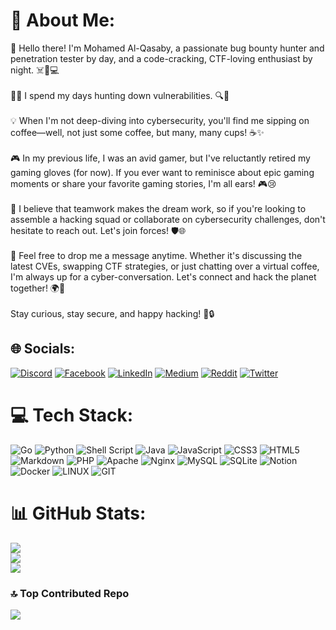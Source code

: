 # 💫 About Me:
👋 Hello there! I'm Mohamed Al-Qasaby, a passionate bug bounty hunter and penetration tester by day, and a code-cracking, CTF-loving enthusiast by night. ☠️🐛💻<br><br>🕵️‍♂️ I spend my days hunting down vulnerabilities. 🔍🦠<br><br>💡 When I'm not deep-diving into cybersecurity, you'll find me sipping on coffee—well, not just some coffee, but many, many cups! ☕️✨<br><br>🎮 In my previous life, I was an avid gamer, but I've reluctantly retired my gaming gloves (for now). If you ever want to reminisce about epic gaming moments or share your favorite gaming stories, I'm all ears! 🎮😢<br><br>🤝 I believe that teamwork makes the dream work, so if you're looking to assemble a hacking squad or collaborate on cybersecurity challenges, don't hesitate to reach out. Let's join forces! 🛡️🌐<br><br>💌 Feel free to drop me a message anytime. Whether it's discussing the latest CVEs, swapping CTF strategies, or just chatting over a virtual coffee, I'm always up for a cyber-conversation. Let's connect and hack the planet together! 🌍💬<br><br>Stay curious, stay secure, and happy hacking! 🚀🔒<br>


## 🌐 Socials:
[![Discord](https://img.shields.io/badge/Discord-%237289DA.svg?logo=discord&logoColor=white)](https://discord.gg/mhmmdashraf) [![Facebook](https://img.shields.io/badge/Facebook-%231877F2.svg?logo=Facebook&logoColor=white)](https://facebook.com/MhmmdALQasby) [![LinkedIn](https://img.shields.io/badge/LinkedIn-%230077B5.svg?logo=linkedin&logoColor=white)](https://linkedin.com/in/mhmmdashraf) [![Medium](https://img.shields.io/badge/Medium-12100E?logo=medium&logoColor=white)](https://medium.com/@mr-anubis) [![Reddit](https://img.shields.io/badge/Reddit-%23FF4500.svg?logo=Reddit&logoColor=white)](https://reddit.com/user/mhmmdashraf1) [![Twitter](https://img.shields.io/badge/Twitter-%231DA1F2.svg?logo=Twitter&logoColor=white)](https://twitter.com/1xAnubis) 

# 💻 Tech Stack:
![Go](https://img.shields.io/badge/go-%2300ADD8.svg?style=plastic&logo=go&logoColor=white) ![Python](https://img.shields.io/badge/python-3670A0?style=plastic&logo=python&logoColor=ffdd54) ![Shell Script](https://img.shields.io/badge/shell_script-%23121011.svg?style=plastic&logo=gnu-bash&logoColor=white) ![Java](https://img.shields.io/badge/java-%23ED8B00.svg?style=plastic&logo=java&logoColor=white) ![JavaScript](https://img.shields.io/badge/javascript-%23323330.svg?style=plastic&logo=javascript&logoColor=%23F7DF1E) ![CSS3](https://img.shields.io/badge/css3-%231572B6.svg?style=plastic&logo=css3&logoColor=white) ![HTML5](https://img.shields.io/badge/html5-%23E34F26.svg?style=plastic&logo=html5&logoColor=white) ![Markdown](https://img.shields.io/badge/markdown-%23000000.svg?style=plastic&logo=markdown&logoColor=white) ![PHP](https://img.shields.io/badge/php-%23777BB4.svg?style=plastic&logo=php&logoColor=white) ![Apache](https://img.shields.io/badge/apache-%23D42029.svg?style=plastic&logo=apache&logoColor=white) ![Nginx](https://img.shields.io/badge/nginx-%23009639.svg?style=plastic&logo=nginx&logoColor=white) ![MySQL](https://img.shields.io/badge/mysql-%2300f.svg?style=plastic&logo=mysql&logoColor=white) ![SQLite](https://img.shields.io/badge/sqlite-%2307405e.svg?style=plastic&logo=sqlite&logoColor=white) ![Notion](https://img.shields.io/badge/Notion-%23000000.svg?style=plastic&logo=notion&logoColor=white) ![Docker](https://img.shields.io/badge/docker-%230db7ed.svg?style=plastic&logo=docker&logoColor=white) ![LINUX](https://img.shields.io/badge/Linux-FCC624?style=plastic&logo=linux&logoColor=black) ![GIT](https://img.shields.io/badge/Git-fc6d26?style=plastic&logo=git&logoColor=white)
# 📊 GitHub Stats:
![](https://github-readme-stats.vercel.app/api?username=1xAnubis&theme=chartreuse-dark&hide_border=false&include_all_commits=true&count_private=true)<br/>
![](https://github-readme-streak-stats.herokuapp.com/?user=1xAnubis&theme=chartreuse-dark&hide_border=false)<br/>
![](https://github-readme-stats.vercel.app/api/top-langs/?username=1xAnubis&theme=chartreuse-dark&hide_border=false&include_all_commits=true&count_private=true&layout=compact)

### 🔝 Top Contributed Repo
![](https://github-contributor-stats.vercel.app/api?username=1xAnubis&limit=5&theme=matrix&combine_all_yearly_contributions=true)
